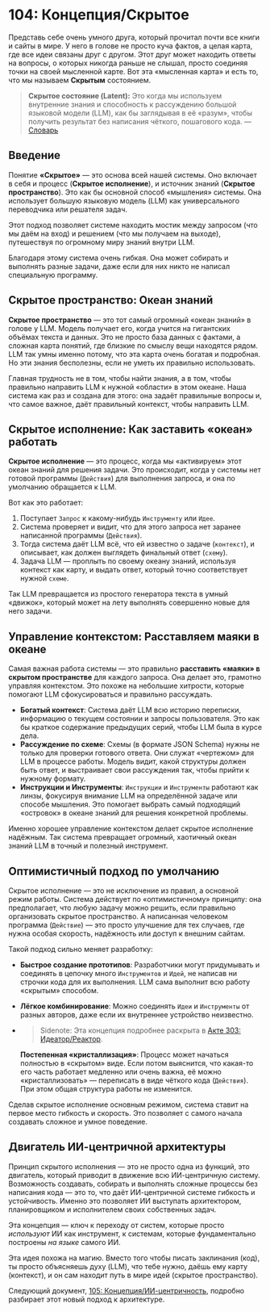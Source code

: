 # 104: Концепция/Скрытое

Представь себе очень умного друга, который прочитал почти все книги и сайты в мире. У него в голове не просто куча фактов, а целая карта, где все идеи связаны друг с другом. Этот друг может находить ответы на вопросы, о которых никогда раньше не слышал, просто соединяя точки на своей мысленной карте. Вот эта «мысленная карта» и есть то, что мы называем **Скрытым** состоянием.

> **Скрытое состояние (Latent):** Это когда мы используем внутренние знания и способность к рассуждению большой языковой модели (LLM), как бы заглядывая в её «разум», чтобы получить результат без написания чёткого, пошагового кода. — [Словарь](./000_glossary.md)

## Введение

Понятие **«Скрытое»** — это основа всей нашей системы. Оно включает в себя и процесс (**Скрытое исполнение**), и источник знаний (**Скрытое пространство**). Это как бы основной способ «мышления» системы. Она использует большую языковую модель (LLM) как универсального переводчика или решателя задач.

Этот подход позволяет системе находить мостик между запросом (что мы даём на вход) и решением (что мы получаем на выходе), путешествуя по огромному миру знаний внутри LLM.

Благодаря этому система очень гибкая. Она может собирать и выполнять разные задачи, даже если для них никто не написал специальную программу.

## Скрытое пространство: Океан знаний

**Скрытое пространство** — это тот самый огромный «океан знаний» в голове у LLM. Модель получает его, когда учится на гигантских объёмах текста и данных. Это не просто база данных с фактами, а сложная карта понятий, где близкие по смыслу вещи находятся рядом. LLM так умны именно потому, что эта карта очень богатая и подробная. Но эти знания бесполезны, если не уметь их правильно использовать.

Главная трудность не в том, чтобы найти знания, а в том, чтобы правильно направить LLM к нужной «области» в этом океане. Наша система как раз и создана для этого: она задаёт правильные вопросы и, что самое важное, даёт правильный контекст, чтобы направить LLM.

## Скрытое исполнение: Как заставить «океан» работать

**Скрытое исполнение** — это процесс, когда мы «активируем» этот океан знаний для решения задачи. Это происходит, когда у системы нет готовой программы (`Действия`) для выполнения запроса, и она по умолчанию обращается к LLM.

Вот как это работает:

1.  Поступает `Запрос` к какому-нибудь `Инструменту` или `Идее`.
2.  Система проверяет и видит, что для этого запроса нет заранее написанной программы (`Действия`).
3.  Тогда система даёт LLM всё, что ей известно о задаче (`контекст`), и описывает, как должен выглядеть финальный ответ (`схему`).
4.  Задача LLM — проплыть по своему океану знаний, используя контекст как карту, и выдать ответ, который точно соответствует нужной `схеме`.

Так LLM превращается из простого генератора текста в умный «движок», который может на лету выполнять совершенно новые для него задачи.

## Управление контекстом: Расставляем маяки в океане

Самая важная работа системы — это правильно **расставить «маяки» в скрытом пространстве** для каждого запроса. Она делает это, грамотно управляя контекстом. Это похоже на небольшие хитрости, которые помогают LLM сфокусироваться и правильно рассуждать.

- **Богатый контекст**: Система даёт LLM всю историю переписки, информацию о текущем состоянии и запросы пользователя. Это как бы краткое содержание предыдущих серий, чтобы LLM была в курсе дела.
- **Рассуждение по схеме**: Схемы (в формате JSON Schema) нужны не только для проверки готового ответа. Они служат «чертежом» для LLM в процессе работы. Модель видит, какой структуры должен быть ответ, и выстраивает свои рассуждения так, чтобы прийти к нужному формату.
- **Инструкции и Инструменты**: `Инструкции` и `Инструменты` работают как линзы, фокусируя внимание LLM на определённой задаче или способе мышления. Это помогает выбрать самый подходящий «островок» в океане знаний для решения конкретной проблемы.

Именно хорошее управление контекстом делает скрытое исполнение надёжным. Так система превращает огромный, хаотичный океан знаний LLM в точный и полезный инструмент.

## Оптимистичный подход по умолчанию

Скрытое исполнение — это не исключение из правил, а основной режим работы. Система действует по «оптимистичному» принципу: она предполагает, что любую задачу можно решить, если правильно организовать скрытое пространство. А написанная человеком программа (`Действие`) — это просто улучшение для тех случаев, где нужна особая скорость, надёжность или доступ к внешним сайтам.

Такой подход сильно меняет разработку:

- **Быстрое создание прототипов**: Разработчики могут придумывать и соединять в цепочку много `Инструментов` и `Идей`, не написав ни строчки кода для их выполнения. LLM сама выполнит всю работу «скрытым» способом.
- **Лёгкое комбинирование**: Можно соединять `Идеи` и `Инструменты` от разных авторов, даже если их внутреннее устройство неизвестно.
- > Sidenote: Эта концепция подробнее раскрыта в [Акте 303: Идеатор/Реактор](../acts/303_ideator_reactor.md).

  **Постепенная «кристаллизация»**: Процесс может начаться полностью в «скрытом» виде. Если потом выяснится, что какая-то его часть работает медленно или очень важна, её можно «кристаллизовать» — переписать в виде чёткого кода (`Действия`). При этом общая структура работы не изменится.

Сделав скрытое исполнение основным режимом, система ставит на первое место гибкость и скорость. Это позволяет с самого начала создавать сложное и умное поведение.

## Двигатель ИИ-центричной архитектуры

Принцип скрытого исполнения — это не просто одна из функций, это двигатель, который приводит в движение всю ИИ-центричную систему. Возможность создавать, собирать и выполнять сложные процессы без написания кода — это то, что даёт ИИ-центричной системе гибкость и устойчивость. Именно это позволяет ИИ выступать архитектором, планировщиком и исполнителем своих собственных задач.

Эта концепция — ключ к переходу от систем, которые просто _используют_ ИИ как инструмент, к системам, которые фундаментально построены _на языке_ самого ИИ.

Эта идея похожа на магию. Вместо того чтобы писать заклинания (код), ты просто объясняешь духу (LLM), что тебе нужно, даёшь ему карту (контекст), и он сам находит путь в мире идей (скрытое пространство).

Следующий документ, [105: Концепция/ИИ-центричность](./105_concept_ai_native.md), подробно разбирает этот новый подход к архитектуре.
